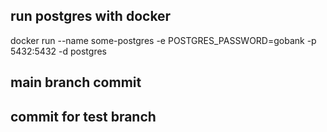 ## run postgres with docker

docker run --name some-postgres -e POSTGRES_PASSWORD=gobank -p 5432:5432 -d postgres

## main branch commit

## commit for test branch
